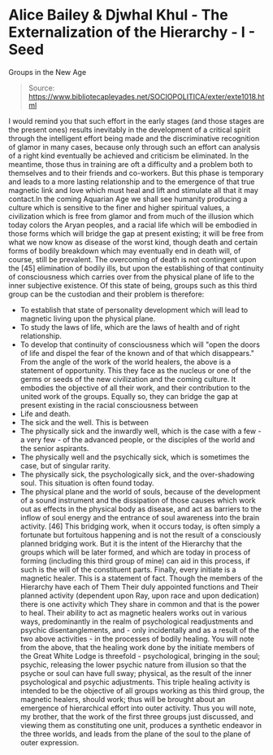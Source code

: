 # Alice Bailey & Djwhal Khul - The Externalization of the Hierarchy - I - Seed
Groups in the New Age

> Source: https://www.bibliotecapleyades.net/SOCIOPOLITICA/exter/exte1018.html

I would remind you that such effort in the early stages (and
those stages are the present ones) results inevitably in the development of a critical
spirit through the intelligent effort being made and the discriminative recognition of
glamor in many cases, because only through such an effort can analysis of a right kind
eventually be achieved and criticism be eliminated. In the meantime, those thus in
training are oft a difficulty and a problem both to themselves and to their friends and
co-workers. But this phase is temporary and leads to a more lasting relationship and to
the emergence of that true magnetic link and love which must heal and lift and stimulate
all that it may contact.In the coming Aquarian Age we shall see humanity producing a
culture which is sensitive to the finer and higher spiritual values, a civilization which
is free from glamor and from much of the illusion which today colors the Aryan peoples,
and a racial life which will be embodied in those forms which will bridge the gap at
present existing; it will be free from what we now know as disease of the worst kind,
though death and certain forms of bodily breakdown which may eventually end in death will,
of course, still be prevalent. The overcoming of death is not contingent upon the [45]
elimination of bodily ills, but upon the establishing of that continuity of consciousness
which carries over from the physical plane of life to the inner subjective existence. Of
this state of being, groups such as this third group can be the custodian and their
problem is therefore:
- To establish that state of personality development which will lead to magnetic living
upon the physical plane.
- To study the laws of life, which are the laws of health and of right relationship.
- To develop that continuity of consciousness which will "open the doors of life and
dispel the fear of the known and of that which disappears."
From the angle of the work of the world healers, the above is a statement of
opportunity. This they face as the nucleus or one of the germs or seeds of the new
civilization and the coming culture. It embodies the objective of all their work, and
their contribution to the united work of the groups.
Equally so, they can bridge the gap at present existing in the racial consciousness
between
- Life and death.
- The sick and the well. This is between
- The physically sick and the inwardly well, which is the case with a few - a very few -
of the advanced people, or the disciples of the world and the senior aspirants.
- The physically well and the psychically sick, which is sometimes the case, but of
singular rarity.
- The physically sick, the psychologically sick, and the over-shadowing soul. This
situation is often found today.
- The physical plane and the world of souls, because of the development of a sound
instrument and the dissipation of those causes which work out as effects in the physical
body as disease, and act as barriers to the inflow of soul energy and the entrance of soul
awareness into the brain activity. [46]
This bridging work, when it occurs today, is often simply a fortunate but fortuitous
happening and is not the result of a consciously planned bridging work. But it is the
intent of the Hierarchy that the groups which will be later formed, and which are today in
process of forming (including this third group of mine) can aid in this process, if such
is the will of the constituent parts.
Finally, every initiate is a magnetic healer. This is a statement of fact. Though the
members of the Hierarchy have each of Them Their duly appointed functions and Their
planned activity (dependent upon Ray, upon race and upon dedication) there is one activity
which They share in common and that is the power to heal. Their ability to act as magnetic
healers works out in various ways, predominantly in the realm of psychological
readjustments and psychic disentanglements, and - only incidentally and as a result of the
two above activities - in the processes of bodily healing. You will note from the above,
that the healing work done by the initiate members of the Great White Lodge is threefold -
psychological, bringing in the soul; psychic, releasing the lower psychic
nature from illusion so that the psyche or soul can have full sway; physical, as
the result of the inner psychological and psychic adjustments.
This triple healing activity is intended to be the objective of all groups working as
this third group, the magnetic healers, should work; thus will be brought about an
emergence of hierarchical effort into outer activity. Thus you will note, my brother, that
the work of the first three groups just discussed, and viewing them as constituting one
unit, produces a synthetic endeavor in the three worlds, and leads from the plane of the
soul to the plane of outer expression.
